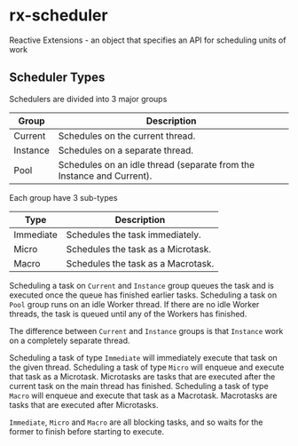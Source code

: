 # rx-scheduler

Reactive Extensions - an object that specifies an API for scheduling units of work

## Scheduler Types

Schedulers are divided into 3 major groups

| Group | Description |
| --- | --- |
| Current | Schedules on the current thread. |
| Instance | Schedules on a separate thread. |
| Pool | Schedules on an idle thread (separate from the Instance and Current). |

Each group have 3 sub-types

| Type | Description |
| --- | --- |
| Immediate | Schedules the task immediately. |
| Micro | Schedules the task as a Microtask. |
| Macro | Schedules the task as a Macrotask. |

Scheduling a task on ```Current``` and ```Instance``` group queues the task and is executed once the queue has finished earlier tasks. Scheduling a task on ```Pool``` group runs on an idle Worker thread. If there are no idle Worker threads, the task is queued until any of the Workers has finished.

The difference between ```Current``` and ```Instance``` groups is that ```Instance``` work on a completely separate thread.

Scheduling a task of type ```Immediate``` will immediately execute that task on the given thread.
Scheduling a task of type ```Micro``` will enqueue and execute that task as a Microtask. Microtasks are tasks that are executed after the current task on the main thread has finished.
Scheduling a task of type ```Macro``` will enqueue and execute that task as a Macrotask. Macrotasks are tasks that are executed after Microtasks.

```Immediate```, ```Micro``` and ```Macro``` are all blocking tasks, and so waits for the former to finish before starting to execute.
